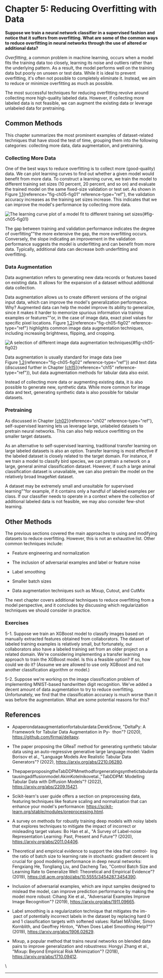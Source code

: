 







# Chapter 5: Reducing Overfitting with Data [](#chapter-5-reducing-overfitting-with-data)



**Suppose we train a neural network classifier in a supervised fashion
and notice that it suffers from overfitting. What are some of the common
ways to reduce overfitting in neural networks through the use of altered
or additional data?**

*Overfitting*, a common problem in machine learning, occurs when a model
fits the training data too closely, learning its noise and outliers
rather than the underlying pattern. As a result, the model performs well
on the training data but poorly on unseen or test data. While it is
ideal to prevent overfitting, it's often not possible to completely
eliminate it. Instead, we aim to reduce or minimize overfitting as much
as possible.

The most successful techniques for reducing overfitting revolve around
collecting more high-quality labeled data. However, if collecting more
labeled data is not feasible, we can augment the existing data or
leverage unlabeled data for pretraining.

## Common Methods [](#common-methods)

This chapter summarizes the most prominent examples of dataset-related
techniques that have stood the test of time, grouping them into the
following categories: collecting more data, data augmentation, and
pretraining.

### Collecting More Data [](#collecting-more-data)

One of the best ways to reduce overfitting is to collect more
(good-quality) data. We can plot learning curves to find out whether a
given model would benefit from more data. To construct a learning curve,
we train the model to different training set sizes (10 percent, 20
percent, and so on) and evaluate the trained model on the same
fixed-size validation or test set. As shown in
Figure [1.1](#fig-ch05-fig01){reference="fig-ch05-fig01"
reference-type="ref"}, the validation accuracy increases as the training
set sizes increase. This indicates that we can improve the model's
performance by collecting more data.

![The learning curve plot of a model fit to different training\
set sizes](../images/ch05-fig01.png){#fig-ch05-fig01}

The gap between training and validation performance indicates the degree
of overfitting""the more extensive the gap, the more overfitting
occurs. Conversely, the slope indicating an improvement in the
validation performance suggests the model is underfitting and can
benefit from more data. Typically, additional data can decrease both
underfitting and overfitting.

### Data Augmentation [](#data-augmentation)

Data augmentation refers to generating new data records or features
based on existing data. It allows for the expansion of a dataset without
additional data collection.

Data augmentation allows us to create different versions of the original
input data, which can improve the model's generalization performance.
Why? Augmented data can help the model improve its ability to
generalize, since it makes it harder to memorize spurious information
via training examples or features""or, in the case of image data, exact
pixel values for specific pixel locations.
Figure [1.2](#fig-ch05-fig02){reference="fig-ch05-fig02"
reference-type="ref"} highlights common image data augmentation
techniques, including increasing brightness, flipping, and cropping.

![A selection of different image data augmentation
techniques](../images/ch05-fig02.png){#fig-ch05-fig02}

Data augmentation is usually standard for image data (see
Figure [1.2](#fig-ch05-fig02){reference="fig-ch05-fig02"
reference-type="ref"}) and text data (discussed further in
Chapter [\[ch15\]](../ch15){reference="ch15" reference-type="ref"}),
but data augmentation methods for tabular data also exist.

Instead of collecting more data or augmenting existing data, it is also
possible to generate new, synthetic data. While more common for image
data and text, generating synthetic data is also possible for tabular
datasets.

### Pretraining [](#pretraining)

As discussed in Chapter [\[ch02\]](../ch02){reference="ch02"
reference-type="ref"}, self-supervised learning lets us leverage large,
unlabeled datasets to pretrain neural networks. This can also help
reduce overfitting on the smaller target datasets.

As an alternative to self-supervised learning, traditional transfer
learning on large labeled datasets is also an option. Transfer learning
is most effective if the labeled dataset is closely related to the
target domain. For instance, if we train a model to classify bird
species, we can pretrain a network on a large, general animal
classification dataset. However, if such a large animal classification
dataset is unavailable, we can also pretrain the model on the relatively
broad ImageNet dataset.

A dataset may be extremely small and unsuitable for supervised
learning""for example, if it contains only a handful of labeled
examples per class. If our classifier needs to operate in a context
where the collection of additional labeled data is not feasible, we may
also consider few-shot learning.

## Other Methods [](#other-methods)

The previous sections covered the main approaches to using and modifying
datasets to reduce overfitting. However, this is not an exhaustive list.
Other common techniques include:

- Feature engineering and normalization

- The inclusion of adversarial examples and label or feature noise

- Label smoothing

- Smaller batch sizes

- Data augmentation techniques such as Mixup, Cutout, and CutMix

The next chapter covers additional techniques to reduce overfitting from
a model perspective, and it concludes by discussing which regularization
techniques we should consider in practice.

### Exercises [](#exercises)

5-1. Suppose we train an XGBoost model to classify images based on
manually extracted features obtained from collaborators. The dataset of
labeled training examples is relatively small, but fortunately, our
collaborators also have a labeled training set from an older project on
a related domain. We're considering implementing a transfer learning
approach to train the XGBoost model. Is this a feasible option? If so,
how could we do it? (Assume we are allowed to use only XGBoost and not
another classification algorithm or model.)

5-2. Suppose we're working on the image classification problem of
implementing MNIST-based handwritten digit recognition. We've added a
decent amount of data augmentation to try to reduce overfitting.
Unfortunately, we find that the classification accuracy is much worse
than it was before the augmentation. What are some potential reasons for
this?

## References [](#references)

- Apaperondataaugmentationfortabulardata:DerekSnow, "DeltaPy: A
  Framework for Tabular Data Augmentation in Py-  thon"? (2020),
  <https://github.com/firmai/deltapy>.

- The paper proposing the GReaT method for generating synthetic tabular
  data using an auto-regressive generative large language model: Vadim
  Borisov et al., "Language Models Are Realistic Tabular Data
  Generators"? (2022), <https://arxiv.org/abs/2210.06280>.

- ThepaperproposingtheTabDDPMmethodforgeneratingsynthetictabulardatausingadiffusionmodel:AkimKotelnikovetal.,"TabDDPM:
  Modelling Tabular Data with Diffusion Models"? (2022),
  <https://arxiv.org/abs/2209.15421>.

- Scikit-learn's user guide offers a section on preprocessing data,
  featuring techniques like feature scaling and normalization that can
  enhance your model's performance:
  <https://scikit-learn.org/stable/modules/preprocessing.html>.

- A survey on methods for robustly training deep models with noisy
  labels that explores techniques to mitigate the impact of incorrect or
  misleading target values: Bo Han et al., "A Survey of Label-noise
  Representation Learning: Past, Present and Future"? (2020),
  <https://arxiv.org/abs/2011.04406>.

- Theoretical and empirical evidence to support the idea that control-
   ling the ratio of batch size to learning rate in stochastic gradient
  descent is crucial for good modeling performance in deep neural
  networks: Fengxiang He, Tongliang Liu, and Dacheng Tao, "Control
  Batch Size and Learning Rate to Generalize Well: Theoretical and
  Empirical Evidence"? (2019),
  <https://dl.acm.org/doi/abs/10.5555/3454287.3454390>.

- Inclusion of adversarial examples, which are input samples designed to
  mislead the model, can improve prediction performance by making the
  model more robust: Cihang Xie et al., "Adversarial Examples Improve
  Image Recognition"? (2019), <https://arxiv.org/abs/1911.09665>.

- Label smoothing is a regularization technique that mitigates the im-
   pact of potentially incorrect labels in the dataset by replacing
  hard 0 and 1 classification targets with softened values: Rafael
  MÃ¼ller, Simon Kornblith, and Geoffrey Hinton, "When Does Label
  Smoothing Help?"? (2019), <https://arxiv.org/abs/1906.02629>.

- Mixup, a popular method that trains neural networks on blended data
  pairs to improve generalization and robustness: Hongyi Zhang et al.,
  "Mixup: Beyond Empirical Risk Minimization"? (2018),
  <https://arxiv.org/abs/1710.09412>.

\

------------------------------------------------------------------------

